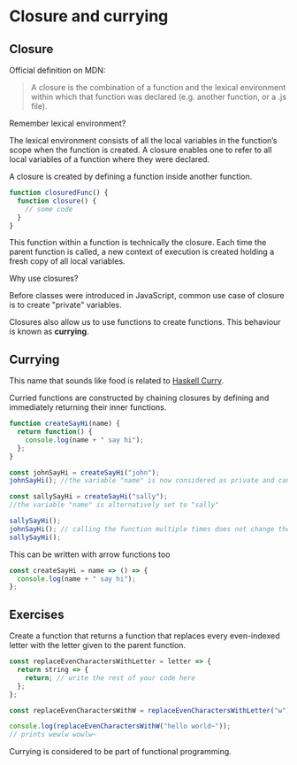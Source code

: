 # Closure and currying

## Closure

Official definition on MDN:

> A closure is the combination of a function and the lexical environment
> within which that function was declared (e.g. another function, or a .js file).

Remember lexical environment?

The lexical environment consists of all the local variables in the function’s scope when the function is created. A closure enables one to refer to all local variables of a function where they were declared.

A closure is created by defining a function inside another function.

```js
function closuredFunc() {
  function closure() {
    // some code
  }
}
```

This function within a function is technically the closure. Each time the parent function is called, a new context of execution is created holding a fresh copy of all local variables.

Why use closures?

Before classes were introduced in JavaScript, common use case of closure is to create "private" variables.

Closures also allow us to use functions to create functions. This behaviour is known as **currying**.

## Currying

This name that sounds like food is related to [Haskell Curry](https://en.wikipedia.org/wiki/Haskell_Curry).

Curried functions are constructed by chaining closures by defining and immediately returning their inner functions.

```js
function createSayHi(name) {
  return function() {
    console.log(name + " say hi");
  };
}

const johnSayHi = createSayHi("john");
johnSayHi(); //the variable "name" is now considered as private and cannot be changed

const sallySayHi = createSayHi("sally");
//the variable "name" is alternatively set to "sally"

sallySayHi();
johnSayHi(); // calling the function multiple times does not change the value of "name"
sallySayHi();
```

This can be written with arrow functions too

```js
const createSayHi = name => () => {
  console.log(name + " say hi");
};
```

## Exercises

Create a function that returns a function that replaces every even-indexed letter with the letter given to the parent function.

```js
const replaceEvenCharactersWithLetter = letter => {
  return string => {
    return; // write the rest of your code here
  };
};

const replaceEvenCharactersWithW = replaceEvenCharactersWithLetter("w");

console.log(replaceEvenCharactersWithW("hello world~"));
// prints wewlw wowlw~
```

Currying is considered to be part of functional programming.
